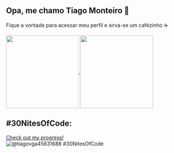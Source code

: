 ## Opa, me chamo Tiago Monteiro 👋
Fique a vontade para acessar meu perfil e sirva-se um cafézinho ☕

<a href="https://github.com/anuraghazra/github-readme-stats">
  <img height=200 align="center" src="https://github-readme-stats.vercel.app/api?username=tiagomont&theme=dracula" />
</a>
<a href="https://github.com/anuraghazra/convoychat">
  <img height=200 align="center" src="https://github-readme-stats.vercel.app/api/top-langs?username=tiagomont&theme=dracula&layout=compact&langs_count=8&card_width=320" />
</a>

## #30NitesOfCode:
  [Check out my progress!](https://www.codedex.io/@tiagovga45631688/30-nites-of-code)  
  ![@tiagovga45631688 #30NitesOfCode](https://www.codedex.io/api/petStatus?user=tiagovga45631688)
